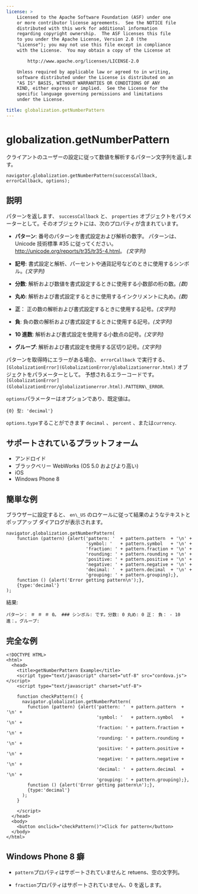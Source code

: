 ```yaml
---
license: >
    Licensed to the Apache Software Foundation (ASF) under one
    or more contributor license agreements.  See the NOTICE file
    distributed with this work for additional information
    regarding copyright ownership.  The ASF licenses this file
    to you under the Apache License, Version 2.0 (the
    "License"); you may not use this file except in compliance
    with the License.  You may obtain a copy of the License at

        http://www.apache.org/licenses/LICENSE-2.0

    Unless required by applicable law or agreed to in writing,
    software distributed under the License is distributed on an
    "AS IS" BASIS, WITHOUT WARRANTIES OR CONDITIONS OF ANY
    KIND, either express or implied.  See the License for the
    specific language governing permissions and limitations
    under the License.

title: globalization.getNumberPattern
---
```


# globalization.getNumberPattern

クライアントのユーザーの設定に従って数値を解析するパターン文字列を返します。

    navigator.globalization.getNumberPattern(successCallback, errorCallback, options);
    

## 説明

パターンを返します、 `successCallback` と、 `properties` オブジェクトをパラメーターとして。そのオブジェクトには、次のプロパティが含まれています。

*   **パターン**: 番号のパターンを書式設定および解析の数字。 パターンは、Unicode 技術標準 #35 に従ってください。 <http://unicode.org/reports/tr35/tr35-4.html>。 *(文字列)*

*   **記号**: 書式設定と解析、パーセントや通貨記号などのときに使用するシンボル。*(文字列)*

*   **分数**: 解析および数値を書式設定するときに使用する小数部の桁の数。*(数)*

*   **丸め**: 解析および書式設定するときに使用するインクリメントに丸め。*(数)*

*   **正**： 正の数の解析および書式設定するときに使用する記号。*(文字列)*

*   **負**: 負の数の解析および書式設定するときに使用する記号。*(文字列)*

*   **10 進数**: 解析および書式設定を使用する小数点の記号。*(文字列)*

*   **グループ**: 解析および書式設定を使用する区切り記号。*(文字列)*

パターンを取得時にエラーがある場合、 `errorCallback` で実行する、 `[GlobalizationError](GlobalizationError/globalizationerror.html)` オブジェクトをパラメーターとして。 予想されるエラーコードです。`[GlobalizationError](GlobalizationError/globalizationerror.html).PATTERN\_ERROR`.

`options`パラメーターはオプションであり、既定値は。

    {0} 型: 'decimal'}
    

`options.type`することができます `decimal` 、 `percent` 、または`currency`.

## サポートされているプラットフォーム

*   アンドロイド
*   ブラックベリー WebWorks (OS 5.0 およびより高い)
*   iOS
*   Windows Phone 8

## 簡単な例

ブラウザーに設定すると、 `en\_US` のロケールに従って結果のようなテキストとポップアップ ダイアログが表示されます。

    navigator.globalization.getNumberPattern(
        function (pattern) {alert('pattern: '  + pattern.pattern  + '\n' +
                                  'symbol: '   + pattern.symbol   + '\n' +
                                  'fraction: ' + pattern.fraction + '\n' +
                                  'rounding: ' + pattern.rounding + '\n' +
                                  'positive: ' + pattern.positive + '\n' +
                                  'negative: ' + pattern.negative + '\n' +
                                  'decimal: '  + pattern.decimal  + '\n' +
                                  'grouping: ' + pattern.grouping);},
        function () {alert('Error getting pattern\n');},
        {type:'decimal'}
    );
    

結果:

    パターン： ＃ ＃ ＃ 0。 ### シンボル: です。分数: 0 丸め: 0 正： 負： - 10 進：。グループ:
    

## 完全な例

    <!DOCTYPE HTML>
    <html>
      <head>
        <title>getNumberPattern Example</title>
        <script type="text/javascript" charset="utf-8" src="cordova.js"></script>
        <script type="text/javascript" charset="utf-8">
    
        function checkPattern() {
          navigator.globalization.getNumberPattern(
            function (pattern) {alert('pattern: '  + pattern.pattern  + '\n' +
                                      'symbol: '   + pattern.symbol   + '\n' +
                                      'fraction: ' + pattern.fraction + '\n' +
                                      'rounding: ' + pattern.rounding + '\n' +
                                      'positive: ' + pattern.positive + '\n' +
                                      'negative: ' + pattern.negative + '\n' +
                                      'decimal: '  + pattern.decimal  + '\n' +
                                      'grouping: ' + pattern.grouping);},
            function () {alert('Error getting pattern\n');},
            {type:'decimal'}
          );
        }
    
        </script>
      </head>
      <body>
        <button onclick="checkPattern()">Click for pattern</button>
      </body>
    </html>
    

## Windows Phone 8 癖

*   `pattern`プロパティはサポートされていませんと retuens、空の文字列。

*   `fraction`プロパティはサポートされていません、0 を返します。